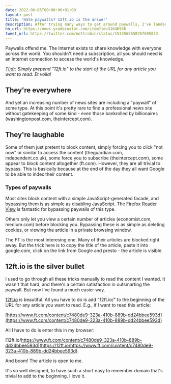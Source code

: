```yaml
---
date: 2022-06-05T00:00:00+01:00
layout: post
title: 'Hate paywalls? 12ft.io is the answer'
description: After trying many ways to get around paywalls, I've landed on 12ft.io. It's simply awesome.
hn_url: https://news.ycombinator.com/item?id=31646936
tweet_url: https://twitter.com/nottrobin/status/1533565658767695873
---
```


Paywalls offend me. The Internet exists to share knowledge with everyone across the world. You shouldn't need a subscription, all you should need is an internet connection to access the world's knowledge.

*[Tl;dr](https://en.wiktionary.org/wiki/tl;dr): Simply prepend "12ft.io" to the start of the URL for any article you want to read. Et voila!*

## They're everywhere

And yet an increasing number of news sites are including a "paywall" of some type. At this point it's pretty rare to find a professional news site without gatekeeping of some kind - even those bankrolled by billionaires (washingtonpost.com, theintercept.com). 

## They're laughable

Some of them just pretent to block content, simply forcing you to click "not now" or similar to access the content (theguardian.com, independent.co.uk), some force you to subscribe (theintercept.com), some appear to block content altogether (ft.com). However, they are all trivial to bypass. This is basically because at the end of the day they all want Google to be able to index their content.

### Types of paywalls

Most sites block content with a simple JavaScript-generated facade, and bypassing them is as simple as disabling JavaScript. The [Firefox Reader View](https://support.mozilla.org/en-US/kb/firefox-reader-view-clutter-free-web-pages) is fantastic for bypassing paywalls of this type.

Others only let you view a certain number of articles (economist.com, medium.com) before blocking you. Bypassing these is as simple as deleting cookies, or viewing the article in a private browsing window.

The FT is the most interesing one. Many of their articles are blocked right away. But the trick here is to copy the title of the article, paste it into google.com, click on the link from Google and presto - the article is visible.

## 12ft.io is the silver bullet

I used to go through all these tricks manually to read the content I wanted. It wasn't that hard, and there's a certain satisfaction in outsmarting the paywall. But now I've found a much easier way.

[12ft.io](https://12ft.io/) is beautiful. All you have to do is add "12ft.io/" to the beginning of the URL for any article you want to read. E.g., if I want to read this article:

[https://www.ft.com/content/c7480de9-323a-410b-889b-dd24bbee593d](https://www.ft.com/content/c7480de9-323a-410b-889b-dd24bbee593d)

All I have to do is enter this in my browser:

[12ft.io/https://www.ft.com/content/c7480de9-323a-410b-889b-dd24bbee593d](https://12ft.io/https://www.ft.com/content/c7480de9-323a-410b-889b-dd24bbee593d)

And boom! The article is open to me.

It's so well designed, to have such a short easy to remember domain that's trivial to add to the beginning. I love it.
